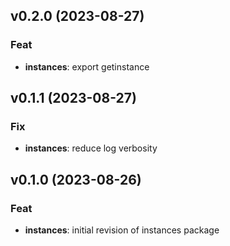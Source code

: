 ## v0.2.0 (2023-08-27)

### Feat

- **instances**: export getinstance

## v0.1.1 (2023-08-27)

### Fix

- **instances**: reduce log verbosity

## v0.1.0 (2023-08-26)

### Feat

- **instances**: initial revision of instances package
